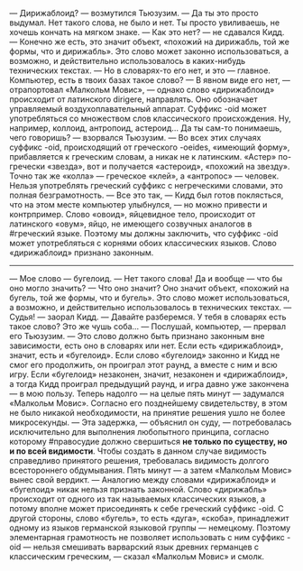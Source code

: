 — Дирижаблоид? — возмутился Тьюзузим. — Да ты это просто выдумал. Нет такого слова, не было и нет. Ты просто увиливаешь, не хочешь кончать на мягком знаке.
— Как это нет? — не сдавался Кидд. — Конечно же есть, это значит объект, «похожий на дирижабль, той же формы, что и дирижабль». Это слово может законно использоваться, а возможно, и действительно использовалось в каких-нибудь технических текстах.
— Но в словарях-то его нет, и это — главное. Компьютер, есть в твоих базах такое слово?
— В явном виде его нет, — отрапортовал «Малкольм Мовис», — однако слово «дирижаблоид» происходит от латинского dirigere, направлять. Оно обозначает управляемый воздухоплавательный аппарат. Суффикс -oid может употребляться со множеством слов классического происхождения. Ну, например, коллоид, антропоид, астероид…
 Да ты сам-то понимаешь, чего говоришь? — взорвался Тьюзузим. — Во всех этих случаях суффикс -oid, происходящий от греческого -oeides, «имеющий форму», прибавляется к греческим словам, а никак не к латинским. «Астер» по-гречески «звезда», вот и получается «астероид», «похожий на звезду». Точно так же «колла» — греческое «клей», а «антропос» — человек. Нельзя употреблять греческий суффикс с негреческими словами, это полная безграмотность.
— Все это так, — Кидд был готов поклясться, что на этом месте компьютер улыбнулся, — но можно привести и контрпример. Слово «овоид», яйцевидное тело, происходит от латинского «овум», яйцо, не имеющего созвучных аналогов в #греческий языке. Поэтому мы должны заключить, что суффикс -oid может употребляться с корнями обоих классических языков. Слово «дирижаблоид» признано законным.
___
— Мое слово — бугелоид.
— Нет такого слова! Да и вообще — что бы оно могло значить?
— Что оно значит? Оно значит объект, «похожий на бугель, той же формы, что и бугель». Это слово может использоваться, а возможно, и действительно использовалось в технических текстах.
— Судья! — заорал Кидд. — Давайте разберемся. У тебя в словарях есть такое слово? Это же чушь соба…
— Послушай, компьютер, — прервал его Тьюзузим. — Это слово должно быть признано законным вне зависимости, есть оно в словарях или нет. Если есть «дирижаблоид», значит, есть и «бугелоид». Если слово «бугелоид» законно и Кидд не смог его продолжить, он проиграл этот раунд, а вместе с ним и всю игру. Если «бугелоид» незаконен, значит, незаконен и «дирижаблоид», а тогда Кидд проиграл предыдущий раунд, и игра давно уже закончена — в мою пользу.
Теперь надолго — на целые пять минут — задумался «Малкольм Мовис». Согласно его позднейшему свидетельству, в этом не было никакой необходимости, на принятие решения ушло не более микросекунды.
— Эта задержка, — объяснил он суду, — потребовалась исключительно для выполнения любопытного принципа, согласно которому #правосудие должно свершиться __не только по существу, но и по всей видимости__. Чтобы создать в данном случае видимость справедливо принятого решения, требовалась видимость долгого всестороннего обдумывания.
Пять минут — а затем «Малкольм Мовис» вынес свой вердикт.
— Аналогию между словами «дирижаблоид» и «бугелоид» никак нельзя признать законной. Слово «дирижабль» происходит от одного из так называемых классических языков, а потому вполне может присоединять к себе греческий суффикс -oid. С другой стороны, слово «бугель», то есть «дуга», «скоба», принадлежит одному из языков германской языковой группы — немецкому. Поэтому элементарная грамотность не позволяет использовать с ним суффикс -oid — нельзя смешивать варварский язык древних германцев с классическим греческим, — сказал «Малкольм Мовис» и смолк.